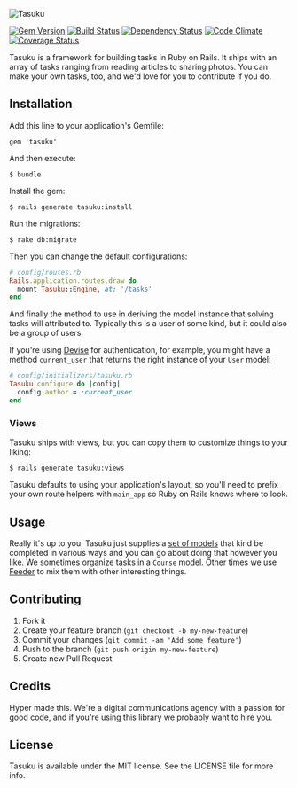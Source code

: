 ![Tasuku](https://raw.githubusercontent.com/hyperoslo/tasuku/master/doc/logo.png)

[![Gem Version](https://img.shields.io/gem/v/tasuku.svg?style=flat)](https://rubygems.org/gems/tasuku)
[![Build Status](https://img.shields.io/travis/hyperoslo/tasuku.svg?style=flat)](https://travis-ci.org/hyperoslo/tasuku)
[![Dependency Status](https://img.shields.io/gemnasium/hyperoslo/tasuku.svg?style=flat)](https://gemnasium.com/hyperoslo/tasuku)
[![Code Climate](https://img.shields.io/codeclimate/github/hyperoslo/tasuku.svg?style=flat)](https://codeclimate.com/github/hyperoslo/tasuku)
[![Coverage Status](https://img.shields.io/coveralls/hyperoslo/tasuku.svg?style=flat)](https://coveralls.io/r/hyperoslo/tasuku)

Tasuku is a framework for building tasks in Ruby on Rails. It ships with an array of tasks
ranging from reading articles to sharing photos. You can make your own tasks, too,
and we'd love for you to contribute if you do.

## Installation

Add this line to your application's Gemfile:

    gem 'tasuku'

And then execute:

    $ bundle

Install the gem:

    $ rails generate tasuku:install

Run the migrations:

    $ rake db:migrate

Then you can change the default configurations:

```ruby
# config/routes.rb
Rails.application.routes.draw do
  mount Tasuku::Engine, at: '/tasks'
end
```

And finally the method to use in deriving the model instance that
solving tasks will attributed to. Typically this is a user of some kind,
but it could also be a group of users.

If you're using [Devise](https://github.com/plataformatec/devise) for authentication,
for example, you might have a method `current_user` that returns the right instance
of your `User` model:

```ruby
# config/initializers/tasuku.rb
Tasuku.configure do |config|
  config.author = :current_user
end
```

### Views

Tasuku ships with views, but you can copy them to customize things to your liking:

```
$ rails generate tasuku:views
```

Tasuku defaults to using your application's layout, so you'll need to prefix your own route
helpers with `main_app` so Ruby on Rails knows where to look.

## Usage

Really it's up to you. Tasuku just supplies a [set of models](https://github.com/hyperoslo/tasuku/tree/master/app/models/tasuku/taskables)
that kind be completed in various ways and you can go about doing that however you like. We sometimes organize
tasks in a `Course` model. Other times we use [Feeder](https://github.com/hyperoslo/feeder) to mix them
with other interesting things.

## Contributing

1. Fork it
2. Create your feature branch (`git checkout -b my-new-feature`)
3. Commit your changes (`git commit -am 'Add some feature'`)
4. Push to the branch (`git push origin my-new-feature`)
5. Create new Pull Request

## Credits

Hyper made this. We're a digital communications agency with a passion for good code,
and if you're using this library we probably want to hire you.

## License

Tasuku is available under the MIT license. See the LICENSE file for more info.
